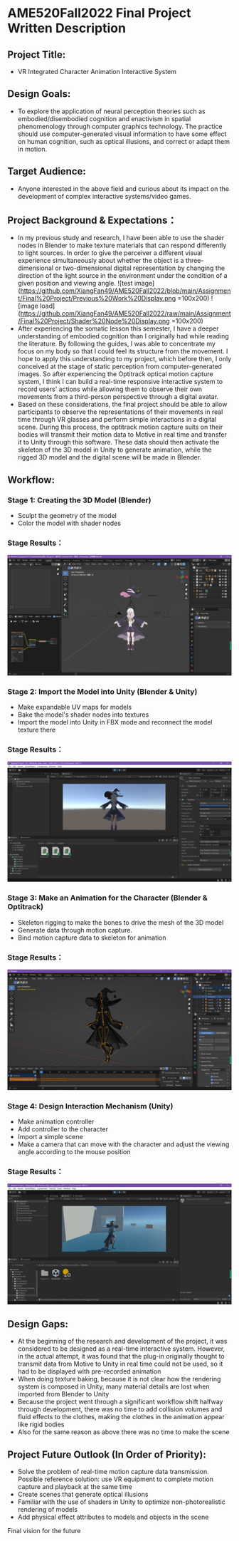 # AME520Fall2022 Final Project Written Description

## Project Title: 
* VR Integrated Character Animation Interactive System
## Design Goals: 
* To explore the application of neural perception theories such as embodied/disembodied cognition and enactivism in spatial phenomenology through computer graphics technology. The practice should use computer-generated visual information to have some effect on human cognition, such as optical illusions, and correct or adapt them in motion.
## Target Audience: 
* Anyone interested in the above field and curious about its impact on the development of complex interactive systems/video games.
## Project Background & Expectations：
* In my previous study and research, I have been able to use the shader nodes in Blender to make texture materials that can respond differently to light sources. In order to give the perceiver a different visual experience simultaneously about whether the object is a three-dimensional or two-dimensional digital representation by changing the direction of the light source in the environment under the condition of a given position and viewing angle.
![test image](https://github.com/XiangFan49/AME520Fall2022/blob/main/Assignment/Final%20Project/Previous%20Work%20Display.png =100x200)
![image load](https://github.com/XiangFan49/AME520Fall2022/raw/main/Assignment/Final%20Project/Shader%20Node%20Display.png =100x200)
* After experiencing the somatic lesson this semester, I have a deeper understanding of embodied cognition than I originally had while reading the literature. By following the guides, I was able to concentrate my focus on my body so that I could feel its structure from the movement. I hope to apply this understanding to my project, which before then, I only conceived at the stage of static perception from computer-generated images. So after experiencing the Optitrack optical motion capture system, I think I can build a real-time responsive interactive system to record users' actions while allowing them to observe their own movements from a third-person perspective through a digital avatar.
* Based on these considerations, the final project should be able to allow participants to observe the representations of their movements in real time through VR glasses and perform simple interactions in a digital scene. During this process, the optitrack motion capture suits on their bodies will transmit their motion data to Motive in real time and transfer it to Unity through this software. These data should then activate the skeleton of the 3D model in Unity to generate animation, while the rigged 3D model and the digital scene will be made in Blender.
## Workflow:
### Stage 1: Creating the 3D Model (Blender)
* Sculpt the geometry of the model
* Color the model with shader nodes
### Stage Results：
![image load](https://github.com/XiangFan49/AME520Fall2022/raw/main/Assignment/Final%20Project/Stage%201%203D%20Modeling.png)

### Stage 2: Import the Model into Unity (Blender & Unity)
* Make expandable UV maps for models
* Bake the model's shader nodes into textures
* Import the model into Unity in FBX mode and reconnect the model texture there
### Stage Results：
![image load](https://github.com/XiangFan49/AME520Fall2022/raw/main/Assignment/Final%20Project/Stage%202%20Import%20the%20model%20into%20Unity.png)

### Stage 3: Make an Animation for the Character (Blender & Optitrack)
* Skeleton rigging to make the bones to drive the mesh of the 3D model
* Generate data through motion capture.
* Bind motion capture data to skeleton for animation
### Stage Results：
![image load](https://github.com/XiangFan49/AME520Fall2022/raw/main/Assignment/Final%20Project/Stage%203%20Animation.png)

### Stage 4: Design Interaction Mechanism (Unity)
* Make animation controller
* Add controller to the character
* Import a simple scene
* Make a camera that can move with the character and adjust the viewing angle according to the mouse position
### Stage Results：
![image load](https://github.com/XiangFan49/AME520Fall2022/raw/main/Assignment/Final%20Project/Stage%204%20Design%20Interaction%20Mechanism.png)

## Design Gaps:
* At the beginning of the research and development of the project, it was considered to be designed as a real-time interactive system. However, in the actual attempt, it was found that the plug-in originally thought to transmit data from Motive to Unity in real time could not be used, so it had to be displayed with pre-recorded animation
* When doing texture baking, because it is not clear how the rendering system is composed in Unity, many material details are lost when imported from Blender to Unity
* Because the project went through a significant workflow shift halfway through development, there was no time to add collision volumes and fluid effects to the clothes, making the clothes in the animation appear like rigid bodies
* Also for the same reason as above there was no time to make the scene

## Project Future Outlook (In Order of Priority):
* Solve the problem of real-time motion capture data transmission. Possible reference solution: use VR equipment to complete motion capture and playback at the same time
* Create scenes that generate optical illusions
* Familiar with the use of shaders in Unity to optimize non-photorealistic rendering of models
* Add physical effect attributes to models and objects in the scene

Final vision for the future
